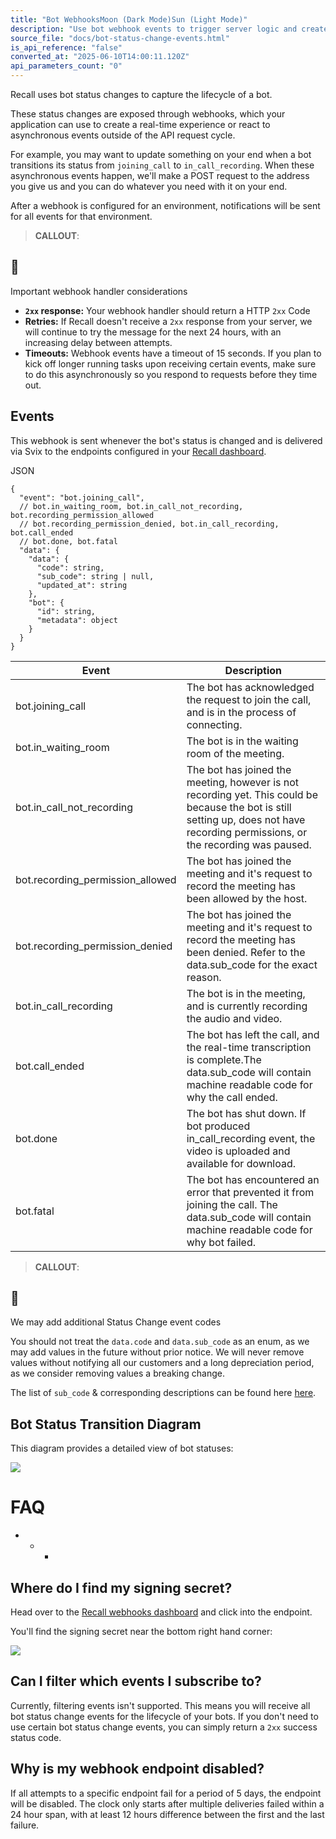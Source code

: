 ```yaml
---
title: "Bot WebhooksMoon (Dark Mode)Sun (Light Mode)"
description: "Use bot webhook events to trigger server logic and create a real-time experience."
source_file: "docs/bot-status-change-events.html"
is_api_reference: "false"
converted_at: "2025-06-10T14:00:11.120Z"
api_parameters_count: "0"
---
```

Recall uses bot status changes to capture the lifecycle of a bot.

These status changes are exposed through webhooks, which your application can use to create a real-time experience or react to asynchronous events outside of the API request cycle.

For example, you may want to update something on your end when a bot transitions its status from `joining_call` to `in_call_recording`. When these asynchronous events happen, we'll make a POST request to the address you give us and you can do whatever you need with it on your end.

After a webhook is configured for an environment, notifications will be sent for all events for that environment.

> **CALLOUT**:

## 🚧

Important webhook handler considerations
- **`2xx` response:** Your webhook handler should return a HTTP `2xx` Code
- **Retries:** If Recall doesn't receive a `2xx` response from your server, we will continue to try the message for the next 24 hours, with an increasing delay between attempts.
- **Timeouts:** Webhook events have a timeout of 15 seconds. If you plan to kick off longer running tasks upon receiving certain events, make sure to do this asynchronously so you respond to requests before they time out.

## Events

[](#events)

This webhook is sent whenever the bot's status is changed and is delivered via Svix to the endpoints configured in your [Recall dashboard](https://api.recall.ai/dashboard/webhooks/).

JSON

```
{
  "event": "bot.joining_call",
  // bot.in_waiting_room, bot.in_call_not_recording, bot.recording_permission_allowed
  // bot.recording_permission_denied, bot.in_call_recording, bot.call_ended
  // bot.done, bot.fatal
  "data": {
    "data": {
      "code": string,
      "sub_code": string | null,
      "updated_at": string
    },
    "bot": {
      "id": string,
      "metadata": object
    }
  }
}

```

| Event | Description |
| --- | --- |
| bot.joining_call | The bot has acknowledged the request to join the call, and is in the process of connecting. |
| bot.in_waiting_room | The bot is in the waiting room of the meeting. |
| bot.in_call_not_recording | The bot has joined the meeting, however is not recording yet. This could be because the bot is still setting up, does not have recording permissions, or the recording was paused. |
| bot.recording_permission_allowed | The bot has joined the meeting and it's request to record the meeting has been allowed by the host. |
| bot.recording_permission_denied | The bot has joined the meeting and it's request to record the meeting has been denied. Refer to the data.sub_code for the exact reason. |
| bot.in_call_recording | The bot is in the meeting, and is currently recording the audio and video. |
| bot.call_ended | The bot has left the call, and the real-time transcription is complete.The data.sub_code will contain machine readable code for why the call ended. |
| bot.done | The bot has shut down. If bot produced in_call_recording event, the video is uploaded and available for download. |
| bot.fatal | The bot has encountered an error that prevented it from joining the call. The data.sub_code will contain machine readable code for why bot failed. |

> **CALLOUT**:

## 🚧

We may add additional Status Change event codes

You should not treat the `data.code` and `data.sub_code` as an enum, as we may add values in the future without prior notice. We will never remove values without notifying all our customers and a long depreciation period, as we consider removing values a breaking change.

The list of `sub_code` & corresponding descriptions can be found here [here](/docs/sub-codes#fatal-sub-codes).

## Bot Status Transition Diagram

[](#bot-status-transition-diagram)

This diagram provides a detailed view of bot statuses:

![](https://files.readme.io/17216cb-Bot_Status_Transition_Flow_Chart.png)

# FAQ

[](#faq)
- * *

## Where do I find my signing secret?

[](#where-do-i-find-my-signing-secret)

Head over to the [Recall webhooks dashboard](https://api.recall.ai/dashboard/webhooks/) and click into the endpoint.

You'll find the signing secret near the bottom right hand corner:

![](https://files.readme.io/f7dd3b4-CleanShot_2024-01-14_at_21.51.202x.png)

## Can I filter which events I subscribe to?

[](#can-i-filter-which-events-i-subscribe-to)

Currently, filtering events isn't supported. This means you will receive all bot status change events for the lifecycle of your bots. If you don't need to use certain bot status change events, you can simply return a `2xx` success status code.

## Why is my webhook endpoint disabled?

[](#why-is-my-webhook-endpoint-disabled)

If all attempts to a specific endpoint fail for a period of 5 days, the endpoint will be disabled. The clock only starts after multiple deliveries failed within a 24 hour span, with at least 12 hours difference between the first and the last failure.
